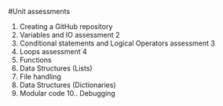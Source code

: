 #Unit assessments
1. Creating a GitHub repository
2. Variables and IO assessment 2
3. Conditional statements and Logical Operators assessment 3
4. Loops assessment 4
5.  Functions
6. Data Structures (Lists)
7. File handling 
8. Data Structures (Dictionaries)
9. Modular code
10.. Debugging
